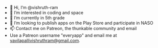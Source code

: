 - 👋 Hi, I’m @vishruth-ram
- 👀 I’m interested in coding and space
- 🌱 I’m currently in 5th grade
- 💞️ I’m looking to publish apps on the Play Store and participate in NASO
- 📫 Contact me on Patreon, the thunkable community and email
- Use a Patreon username "everyapp" and email me at vavilapallivishruthram@gmail.com.
<!---
vishruth-ram/vishruth-ram is a ✨ special ✨ repository because its `README.md` (this file) appears on your GitHub profile.
You can click the Preview link to take a look at your changes.
--->
